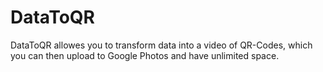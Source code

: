 # DataToQR
DataToQR allowes you to transform data into a video of QR-Codes, which you can then upload to Google Photos and have unlimited space.
